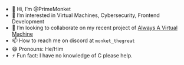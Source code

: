 - 👋 Hi, I’m @PrimeMonket
- 👀 I’m interested in Virtual Machines, Cybersecurity, Frontend Development
- 💞️ I’m looking to collaborate on my recent project of [Always A Virtual Machine](https://github.com/PrimeMonket/Always-A-Virtual-Machine/)
- 📫 How to reach me on discord at `monket_thegreat`
- 😄 Pronouns: He/Him
- ⚡ Fun fact: I have no knowledge of C please help.

<!---
PrimeMonket/PrimeMonket is a ✨ special ✨ repository because its `README.md` (this file) appears on your GitHub profile.
You can click the Preview link to take a look at your changes.
--->
